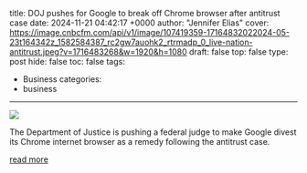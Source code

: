 title: DOJ pushes for Google to break off Chrome browser after antitrust case
date: 2024-11-21 04:42:17 +0000
author: "Jennifer Elias"
cover: https://image.cnbcfm.com/api/v1/image/107419359-17164832022024-05-23t164342z_1582584387_rc2gw7auohk2_rtrmadp_0_live-nation-antitrust.jpeg?v=1716483268&w=1920&h=1080
draft: false
top: false
type: post
hide: false
toc: false
tags:
  - Business
categories:
  - business
---

![](https://image.cnbcfm.com/api/v1/image/107419359-17164832022024-05-23t164342z_1582584387_rc2gw7auohk2_rtrmadp_0_live-nation-antitrust.jpeg?v=1716483268&w=1920&h=1080)

The Department of Justice is pushing a federal judge to make Google divest its Chrome internet browser as a remedy following the antitrust case.

[read more](https://www.cnbc.com/2024/11/20/doj-pushes-for-google-to-break-off-chrome-browser-after-antitrust-case.html)
